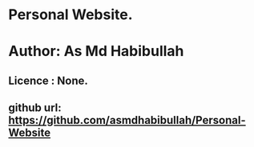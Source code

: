 Personal Website.
==================


Author: As Md Habibullah
====

Licence : None.
---

github url: https://github.com/asmdhabibullah/Personal-Website
---------